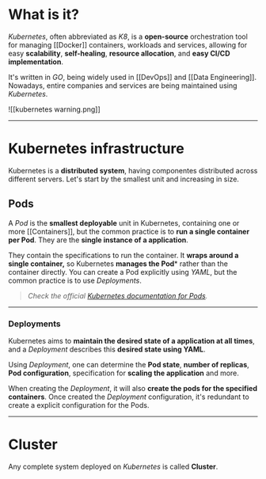 # What is it?

*Kubernetes*, often abbreviated as *K8*, is a **open-source** orchestration tool for managing [[Docker]] containers, workloads and services, allowing for easy **scalability**, **self-healing**, **resource allocation**, and **easy CI/CD implementation**.

It's written in *GO*, being widely used in [[DevOps]] and [[Data Engineering]]. Nowadays, entire companies and services are being maintained using *Kubernetes*.

![[kubernetes warning.png]]
___
# Kubernetes infrastructure

Kubernetes is a **distributed system**, having componentes distributed across different servers. Let's start by the smallest unit and increasing in size.
## Pods

A *Pod* is the **smallest deployable** unit in Kubernetes, containing one or more [[Containers]], but the common practice is to **run a single container per Pod**. They are the **single instance of a application**. 

They contain the specifications to run the container. It **wraps around a single container,** so Kubernetes **manages the Pod*** rather than the container directly. You can create a Pod explicitly using *YAML*, but the common practice is to use *Deployments*.

> *Check the official [Kubernetes documentation for Pods](https://kubernetes.io/docs/concepts/workloads/pods/).*
___
### Deployments

Kubernetes aims to **maintain the desired state of a application at all times**, and a *Deployment* describes this **desired state using YAML**. 

Using *Deployment*, one can determine the **Pod state**, **number of replicas**, **Pod configuration**, specification for **scaling the application** and more.

When creating the *Deployment*, it will also **create the pods for the specified containers**. Once created the *Deployment* configuration, it's redundant to create a explicit configuration for the Pods.
___


# Cluster

Any complete system deployed on *Kubernetes* is called **Cluster**.



